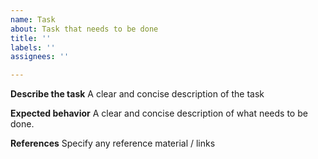 ```yaml
---
name: Task
about: Task that needs to be done
title: ''
labels: ''
assignees: ''

---
```


**Describe the task**
A clear and concise description of the task


**Expected behavior**
A clear and concise description of what needs to be done.


**References**
Specify any reference material / links
